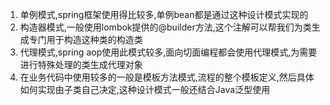 1. 单例模式,spring框架使用得比较多,单例bean都是通过这种设计模式实现的
2. 构造器模式,一般使用lombok提供的@builder方法,这个注解可以帮我们为类生成专门用于构造这种类的构造类
3. 代理模式,spring aop使用此模式较多,面向切面编程都会使用代理模式,为需要进行特殊处理的类生成代理对象
4. 在业务代码中使用较多的一般是模板方法模式,流程的整个模板定义,然后具体如何实现由子类自己决定,这种设计模式一般还结合Java泛型使用